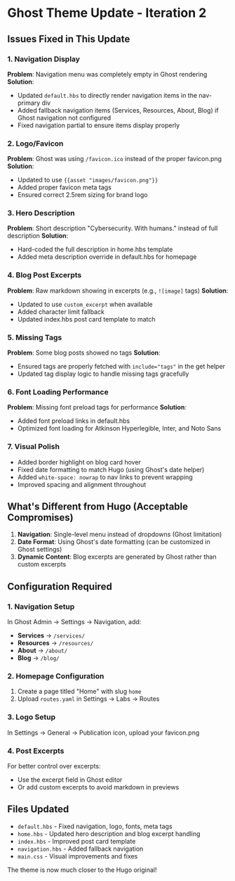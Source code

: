 # Ghost Theme Update - Iteration 2

## Issues Fixed in This Update

### 1. **Navigation Display**
**Problem**: Navigation menu was completely empty in Ghost rendering
**Solution**: 
- Updated `default.hbs` to directly render navigation items in the nav-primary div
- Added fallback navigation items (Services, Resources, About, Blog) if Ghost navigation not configured
- Fixed navigation partial to ensure items display properly

### 2. **Logo/Favicon**
**Problem**: Ghost was using `/favicon.ico` instead of the proper favicon.png
**Solution**:
- Updated to use `{{asset "images/favicon.png"}}` 
- Added proper favicon meta tags
- Ensured correct 2.5rem sizing for brand logo

### 3. **Hero Description**
**Problem**: Short description "Cybersecurity. With humans." instead of full description
**Solution**:
- Hard-coded the full description in home.hbs template
- Added meta description override in default.hbs for homepage

### 4. **Blog Post Excerpts**
**Problem**: Raw markdown showing in excerpts (e.g., `![image]` tags)
**Solution**:
- Updated to use `custom_excerpt` when available
- Added character limit fallback
- Updated index.hbs post card template to match

### 5. **Missing Tags**
**Problem**: Some blog posts showed no tags
**Solution**:
- Ensured tags are properly fetched with `include="tags"` in the get helper
- Updated tag display logic to handle missing tags gracefully

### 6. **Font Loading Performance**
**Problem**: Missing font preload tags for performance
**Solution**:
- Added font preload links in default.hbs
- Optimized font loading for Atkinson Hyperlegible, Inter, and Noto Sans

### 7. **Visual Polish**
- Added border highlight on blog card hover
- Fixed date formatting to match Hugo (using Ghost's date helper)
- Added `white-space: nowrap` to nav links to prevent wrapping
- Improved spacing and alignment throughout

## What's Different from Hugo (Acceptable Compromises)

1. **Navigation**: Single-level menu instead of dropdowns (Ghost limitation)
2. **Date Format**: Using Ghost's date formatting (can be customized in Ghost settings)
3. **Dynamic Content**: Blog excerpts are generated by Ghost rather than custom excerpts

## Configuration Required

### 1. **Navigation Setup**
In Ghost Admin → Settings → Navigation, add:
- **Services** → `/services/`
- **Resources** → `/resources/`
- **About** → `/about/`
- **Blog** → `/blog/`

### 2. **Homepage Configuration**
1. Create a page titled "Home" with slug `home`
2. Upload `routes.yaml` in Settings → Labs → Routes

### 3. **Logo Setup**
In Settings → General → Publication icon, upload your favicon.png

### 4. **Post Excerpts**
For better control over excerpts:
- Use the excerpt field in Ghost editor
- Or add custom excerpts to avoid markdown in previews

## Files Updated
- `default.hbs` - Fixed navigation, logo, fonts, meta tags
- `home.hbs` - Updated hero description and blog excerpt handling
- `index.hbs` - Improved post card template
- `navigation.hbs` - Added fallback navigation
- `main.css` - Visual improvements and fixes

The theme is now much closer to the Hugo original!